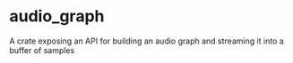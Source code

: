 # audio_graph

A crate exposing an API for building an audio graph and streaming it into a buffer of samples
